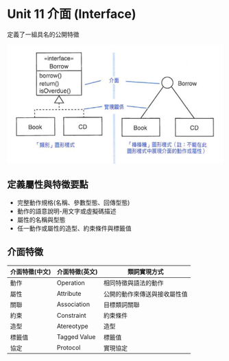 # Unit 11 介面 (Interface)

定義了一組具名的公開特徵

![Interface](images/Interface_TopGround.PNG "Interface")

## 定義屬性與特徵要點

* 完整動作規格(名稱、參數型態、回傳型態)
* 動作的語意說明-用文字或虛擬碼描述
* 屬性的名稱與型態
* 任一動作或屬性的造型、約束條件與標籤值

## 介面特徵

介面特徵(中文) | 介面特徵(英文) | 類詞實現方式
---------|----------|----------
 動作 | Operation | 相同特徵與語法的動作
 屬性 | Attribute | 公開的動作來傳送與接收屬性值 
 關聯 | Association | 目標類詞關聯
 約束 | Constraint | 約束條件
 造型 | Atereotype | 造型
 標籤值 | Tagged Value | 標籤值
 協定 | Protocol | 實現協定 